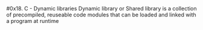 #0x18. C - Dynamic libraries
Dynamic library or Shared library is a collection of precompiled, reuseable code modules that can be loaded and linked with a program at runtime
